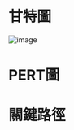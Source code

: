# 甘特圖
![image](https://github.com/ayaka116/C110118116/assets/145322555/547189ac-344e-43c4-bdd0-a24e2add8e81)


# PERT圖


# 關鍵路徑

